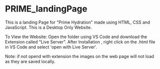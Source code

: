 # PRIME_landingPage

This is a landing Page for "Prime Hydration" made using HTML, CSS and JavaScript.
This is a Desktop Only Website.

To View the Website:
Open the folder using VS Code and download the Extension called "Live Server".
After Installation , right click on the .html file in VS Code and select 'open with Live Server'.

Note: if not opend with extension the images on the web page will not load as they are saved locally.
